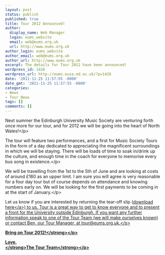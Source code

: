 ```yaml
---
layout: post
status: publish
published: true
title: Tour 2012 Announced!
author:
  display_name: Web Manager
  login: eums_website
  email: web@eums.org.uk
  url: http://www.eums.org.uk
author_login: eums_website
author_email: web@eums.org.uk
author_url: http://www.eums.org.uk
excerpt: The details for Tour 2012 have been announced!
wordpress_id: 1426
wordpress_url: http://eums.eusa.ed.ac.uk/?p=1426
date: '2011-11-25 11:57:55 -0800'
date_gmt: '2011-11-25 11:57:55 -0800'
categories:
- News
- Tour News
tags: []
comments: []
---
```

<p>Next summer the Edinburgh University Music Society are venturing forth once more for our tour, and for 2012 we will be going into the heart of North Wales!<&#47;p></p>
<p>The tour will feature two performances, and a first for Music Society Tours in the form of a day dedicated to appreciating the magnificent surroundings in which we will be staying. There will be loads of time to soak in&#47;drink up the culture, and enough time in the coach for everyone to memorise every bus song in existence.<&#47;p></p>
<p>We will be travelling from the 1st to the 5th of June and are looking at costs of around &pound;160 as an upper limit. I am sure you will agree is very reasonable for a four day tour but of course depends on attendance and knowing numbers early on. We will be looking for the first payments to be coming in at the start of January.<&#47;p></p>
<p>Let us know if you are interested by returning the tear-off slip (<a title="Attendance Letter" href="http:&#47;&#47;eums.eusa.ed.ac.uk&#47;wp-content&#47;uploads&#47;files&#47;tour&#47;2012_attendanceform.pdf" target="_blank">download here<&#47;a>) to us. Tour is a great way to get to know everyone and to present a front for the University outside Edinburgh. If you want any further information speak to one of the Tour Team (we will make ourselves known) or contact Ben, our Tour Manager, at tour@eums.org.uk.<&#47;p></p>
<p><strong>Bring on Tour 2012!<&#47;strong><&#47;p></p>
<p><strong>Love,<br />
<&#47;strong><strong>The Tour Team<&#47;strong><&#47;p></p>
